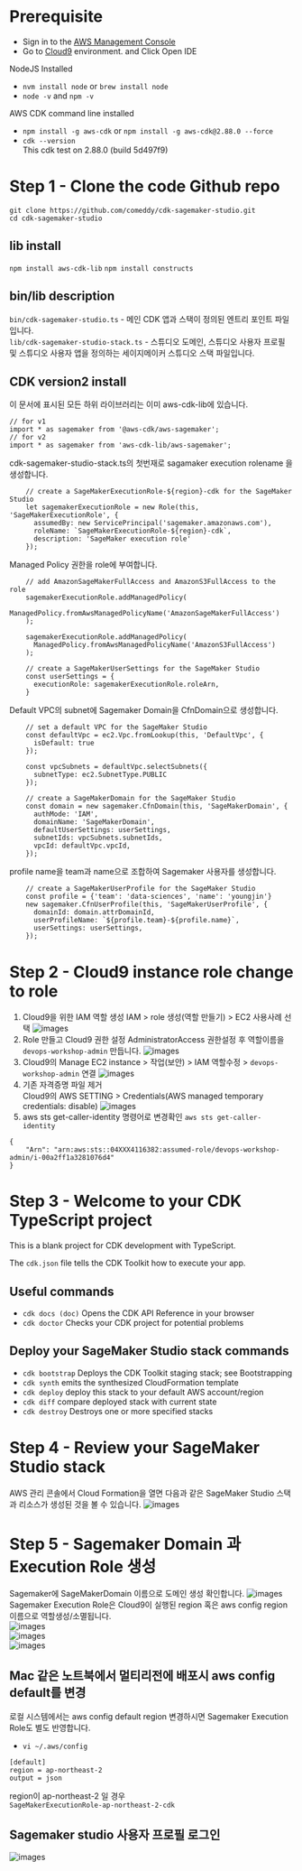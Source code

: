# Prerequisite

* Sign in to the [AWS Management Console](https://console.aws.amazon.com/)
* Go to [Cloud9](https://console.aws.amazon.com/cloud9/) environment. and Click Open IDE

NodeJS Installed
* `nvm install node` or `brew install node`
* `node -v` and `npm -v`

AWS CDK command line installed
* `npm install -g aws-cdk` or `npm install -g aws-cdk@2.88.0 --force`
* `cdk --version`<br>
  This cdk test on 2.88.0 (build 5d497f9)

# Step 1 - Clone the code Github repo
`git clone https://github.com/comeddy/cdk-sagemaker-studio.git`<br>
`cd cdk-sagemaker-studio`

## lib install 
`npm install aws-cdk-lib`
`npm install constructs`

## bin/lib description
`bin/cdk-sagemaker-studio.ts` - 메인 CDK 앱과 스택이 정의된 엔트리 포인트 파일입니다.<br>
`lib/cdk-sagemaker-studio-stack.ts` -  스튜디오 도메인, 스튜디오 사용자 프로필 및 스튜디오 사용자 앱을 정의하는 세이지메이커 스튜디오 스택 파일입니다.

## CDK version2 install
이 문서에 표시된 모든 하위 라이브러리는 이미 aws-cdk-lib에 있습니다.
```
// for v1
import * as sagemaker from '@aws-cdk/aws-sagemaker';
// for v2
import * as sagemaker from 'aws-cdk-lib/aws-sagemaker';
```

cdk-sagemaker-studio-stack.ts의 첫번재로 sagamaker execution rolename 을 생성합니다. 
```
    // create a SageMakerExecutionRole-${region}-cdk for the SageMaker Studio
    let sagemakerExecutionRole = new Role(this, 'SageMakerExecutionRole', {
      assumedBy: new ServicePrincipal('sagemaker.amazonaws.com'),
      roleName: `SageMakerExecutionRole-${region}-cdk`,
      description: 'SageMaker execution role'
    });
```

Managed Policy 권한을 role에 부여합니다.
```
    // add AmazonSageMakerFullAccess and AmazonS3FullAccess to the role
    sagemakerExecutionRole.addManagedPolicy(
      ManagedPolicy.fromAwsManagedPolicyName('AmazonSageMakerFullAccess')
    );

    sagemakerExecutionRole.addManagedPolicy(
      ManagedPolicy.fromAwsManagedPolicyName('AmazonS3FullAccess')
    );
    
    // create a SageMakerUserSettings for the SageMaker Studio
    const userSettings = {
      executionRole: sagemakerExecutionRole.roleArn,
    }
```

Default VPC의 subnet에 Sagemaker Domain을 CfnDomain으로 생성합니다.
```
    // set a default VPC for the SageMaker Studio
    const defaultVpc = ec2.Vpc.fromLookup(this, 'DefaultVpc', {
      isDefault: true
    });

    const vpcSubnets = defaultVpc.selectSubnets({
      subnetType: ec2.SubnetType.PUBLIC
    });

    // create a SageMakerDomain for the SageMaker Studio
    const domain = new sagemaker.CfnDomain(this, 'SageMakerDomain', {
      authMode: 'IAM',
      domainName: 'SageMakerDomain',
      defaultUserSettings: userSettings,
      subnetIds: vpcSubnets.subnetIds,
      vpcId: defaultVpc.vpcId,
    });
```

profile name을 team과 name으로 조합하여 Sagemaker 사용자를 생성합니다.
```
    // create a SageMakerUserProfile for the SageMaker Studio
    const profile = {'team': 'data-sciences', 'name': 'youngjin'}
    new sagemaker.CfnUserProfile(this, 'SageMakerUserProfile', {
      domainId: domain.attrDomainId,
      userProfileName: `${profile.team}-${profile.name}`,
      userSettings: userSettings,
    });
```
# Step 2 - Cloud9 instance role change to role
1. Cloud9을 위한 IAM 역할 생성
   IAM > role 생성(역할 만들기) > EC2 사용사례 선택
   ![images](images/ec2-role.png)    
2. Role 만들고 Cloud9 권한 설정
   AdministratorAccess 권한설정 후 역할이름을 `devops-workshop-admin` 만듭니다.
   ![images](images/devops-workshop-admin-role.png)
3. Cloud9의 Manage EC2 instance > 작업(보안) > IAM 역할수정 > `devops-workshop-admin` 연결
   ![images](images/instance-role-change.png)
4. 기존 자격증명 파일 제거  
   Cloud9의 AWS SETTING > Credentials(AWS managed temporary credentials: disable)
   ![images](images/diable-temporary.png)
5. aws sts get-caller-identity 명령어로 변경확인
  `aws sts get-caller-identity` 
```
{
    "Arn": "arn:aws:sts::04XXX4116382:assumed-role/devops-workshop-admin/i-00a2ff1a3281076d4"
}
```
# Step 3 - Welcome to your CDK TypeScript project
This is a blank project for CDK development with TypeScript.

The `cdk.json` file tells the CDK Toolkit how to execute your app.

## Useful commands
* `cdk docs (doc)`  Opens the CDK API Reference in your browser
* `cdk doctor`      Checks your CDK project for potential problems

## Deploy your SageMaker Studio stack commands
* `cdk bootstrap`   Deploys the CDK Toolkit staging stack; see Bootstrapping
* `cdk synth`       emits the synthesized CloudFormation template
* `cdk deploy`      deploy this stack to your default AWS account/region
* `cdk diff`        compare deployed stack with current state
* `cdk destroy`     Destroys one or more specified stacks

# Step 4 - Review your SageMaker Studio stack
AWS 관리 콘솔에서 Cloud Formation을 열면 다음과 같은 SageMaker Studio 스택과 리소스가 생성된 것을 볼 수 있습니다.
![images](images/cloudformation.png)

# Step 5 - Sagemaker Domain 과 Execution Role 생성
Sagemaker에 SageMakerDomain 이름으로 도메인 생성 확인합니다.
![images](images/sagemaker.png)<br>
Sagemaker Execution Role은 Cloud9이 실행된 region 혹은 aws config region 이름으로 역할생성/소멸됩니다.<br>
![images](images/domain-sagamaker.png)<br>
![images](images/sagemaker-profile.png)<br>
![images](images/sagemaker-studio-0.png)
## Mac 같은 노트북에서 멀티리전에 배포시 aws config default를 변경
로컬 시스템에서는 aws config default region 변경하시면 Sagemaker Execution Role도 별도 반영합니다.<br>
* `vi ~/.aws/config`
```
[default]
region = ap-northeast-2
output = json
```
region이 ap-northeast-2 일 경우<br>
```SageMakerExecutionRole-ap-northeast-2-cdk```

## Sagemaker studio 사용자 프로필 로그인
![images](images/sagemaker-studio.png)